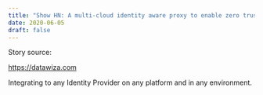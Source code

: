 ```yaml
---
title: "Show HN: A multi-cloud identity aware proxy to enable zero trust security" 
date: 2020-06-05 
draft: false 
---
```


Story source:

https://datawiza.com


Integrating to any Identity Provider on any platform and in any environment.

